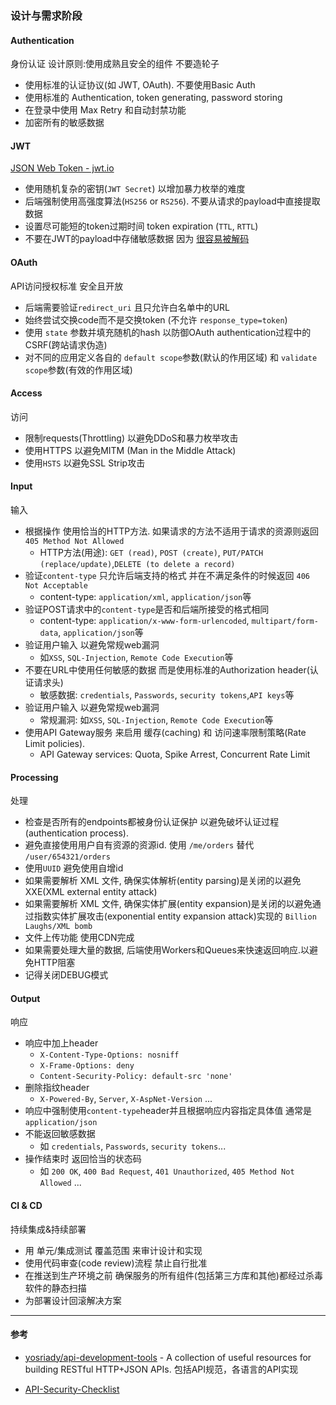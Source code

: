 ### 设计与需求阶段

#### Authentication

身份认证 设计原则:使用成熟且安全的组件 不要造轮子

* 使用标准的认证协议(如 JWT, OAuth). 不要使用Basic Auth
* 使用标准的 Authentication, token generating, password storing
* 在登录中使用 Max Retry 和自动封禁功能
* 加密所有的敏感数据

#### JWT

[JSON Web Token - jwt.io](https://jwt.io/introduction/)

* 使用随机复杂的密钥(`JWT Secret`) 以增加暴力枚举的难度
* 后端强制使用高强度算法(`HS256` or `RS256`). 不要从请求的payload中直接提取数据
* 设置尽可能短的token过期时间 token expiration (`TTL`, `RTTL`)
* 不要在JWT的payload中存储敏感数据 因为 [很容易被解码](https://jwt.io/#debugger-io)

#### OAuth

API访问授权标准 安全且开放

* 后端需要验证`redirect_uri` 且只允许白名单中的URL
* 始终尝试交换code而不是交换token (不允许 `response_type=token`)
* 使用 `state` 参数并填充随机的hash 以防御OAuth authentication过程中的CSRF(跨站请求伪造)
* 对不同的应用定义各自的 `default scope`参数(默认的作用区域) 和 `validate scope`参数(有效的作用区域)


#### Access

访问

* 限制requests(Throttling) 以避免DDoS和暴力枚举攻击
* 使用HTTPS 以避免MITM (Man in the Middle Attack)
* 使用`HSTS` 以避免SSL Strip攻击


#### Input

输入

* 根据操作 使用恰当的HTTP方法. 如果请求的方法不适用于请求的资源则返回 `405 Method Not Allowed`
  * HTTP方法(用途): `GET (read)`, `POST (create)`, `PUT/PATCH (replace/update)`,`DELETE (to delete a record)` 
* 验证`content-type` 只允许后端支持的格式 并在不满足条件的时候返回 `406 Not Acceptable`
  * content-type: `application/xml`, `application/json`等
* 验证POST请求中的`content-type`是否和后端所接受的格式相同
  * content-type: `application/x-www-form-urlencoded`, `multipart/form-data`, `application/json`等
* 验证用户输入 以避免常规web漏洞
  * 如`XSS`, `SQL-Injection`, `Remote Code Execution`等
* 不要在URL中使用任何敏感的数据 而是使用标准的Authorization header(认证请求头)
  * 敏感数据: `credentials`, `Passwords`, `security tokens`,`API keys`等 
* 验证用户输入 以避免常规web漏洞
  * 常规漏洞: 如`XSS`, `SQL-Injection`, `Remote Code Execution`等
* 使用API Gateway服务 来启用 缓存(caching) 和 访问速率限制策略(Rate Limit policies). 
  * API Gateway services: Quota, Spike Arrest, Concurrent Rate Limit

#### Processing

处理

* 检查是否所有的endpoints都被身份认证保护 以避免破坏认证过程(authentication process).
* 避免直接使用用户自有资源的资源id. 使用 `/me/orders` 替代 `/user/654321/orders`
* 使用`UUID` 避免使用自增id
* 如果需要解析 XML 文件, 确保实体解析(entity parsing)是关闭的以避免XXE(XML external entity attack)
* 如果需要解析 XML 文件, 确保实体扩展(entity expansion)是关闭的以避免通过指数实体扩展攻击(exponential entity expansion attack)实现的 `Billion Laughs/XML bomb`
* 文件上传功能 使用CDN完成
* 如果需要处理大量的数据, 后端使用Workers和Queues来快速返回响应.以避免HTTP阻塞
* 记得关闭DEBUG模式

#### Output

响应

* 响应中加上header
  * `X-Content-Type-Options: nosniff` 
  * `X-Frame-Options: deny`
  * `Content-Security-Policy: default-src 'none'`
* 删除指纹header
  * `X-Powered-By`, `Server`, `X-AspNet-Version` ...
* 响应中强制使用`content-type`header并且根据响应内容指定具体值 通常是`application/json`
* 不能返回敏感数据
  * 如 `credentials`, `Passwords`, `security tokens`...
* 操作结束时 返回恰当的状态码
  * 如 `200 OK`, `400 Bad Request`, `401 Unauthorized`, `405 Method Not Allowed` ...


#### CI & CD

持续集成&持续部署

* 用 单元/集成测试 覆盖范围 来审计设计和实现
* 使用代码审查(code review)流程 禁止自行批准
* 在推送到生产环境之前 确保服务的所有组件(包括第三方库和其他)都经过杀毒软件的静态扫描
* 为部署设计回滚解决方案


---

#### 参考

* [yosriady/api-development-tools](https://github.com/yosriady/api-development-tools) - A collection of useful resources for building RESTful HTTP+JSON APIs. 包括API规范，各语言的API实现

* [API-Security-Checklist](https://github.com/shieldfy/API-Security-Checklist/blob/master/README-zh.md)



